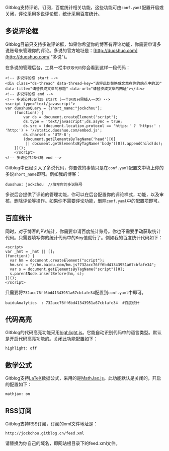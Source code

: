 <!--
author: jockchou
date: 2015-07-30
title: GitBlog评论，订阅，统计等功能
tags: GitBlog
category: GitBlog
status: publish
summary: Gitblog支持评论，订阅，百度统计相关功能，这些功能可由conf.yaml配置开启或关闭，评论采用多说评论框，统计采用百度统计。
-->

Gitblog支持评论，订阅，百度统计相关功能，这些功能可由`conf.yaml`配置开启或关闭，评论采用多说评论框，统计采用百度统计。


## 多说评论框 ##

Gitblog目前只支持多说评论框，如果你希望你的博客有评论功能，你需要申请多说账号来管理你的评论。多说的官方地址是：[http://duoshuo.com](http://duoshuo.com/ "多说")。

在多说的管理后台，工具一栏中`获取代码`你会看到这样一段代码：

```
<!-- 多说评论框 start -->
<div class="ds-thread" data-thread-key="请将此处替换成文章在你的站点中的ID" data-title="请替换成文章的标题" data-url="请替换成文章的网址"></div>
<!-- 多说评论框 end -->
<!-- 多说公共JS代码 start (一个网页只需插入一次) -->
<script type="text/javascript">
var duoshuoQuery = {short_name:"jockchou"};
	(function() {
		var ds = document.createElement('script');
		ds.type = 'text/javascript';ds.async = true;
		ds.src = (document.location.protocol == 'https:' ? 'https:' : 'http:') + '//static.duoshuo.com/embed.js';
		ds.charset = 'UTF-8';
		(document.getElementsByTagName('head')[0] 
		 || document.getElementsByTagName('body')[0]).appendChild(ds);
	})();
	</script>
<!-- 多说公共JS代码 end -->

```
Gitblog中已经引入了多说代码，你要做的事情只是在`conf.yaml`配置文中填上你的多说`short_name`即可。例如我的博客：

```
duoshuo: jockchou  //填写你的多说账号
```

多说后台提供了评论的管理功能，你可以在后台配置你的评论样式，功能，以及审核，删除评论等操作。如果你不需要评论功能，删除`conf.yaml`中的配置项即可。

## 百度统计 ##

同时，对于博客的PV统计，你需要申请百度统计账号。你也不需要手动获取统计代码。只需要填写你的统计代码中的Key值就行了。例如我的百度统计代码如下：
```
<script>
var _hmt = _hmt || [];
(function() {
  var hm = document.createElement("script");
  hm.src = "//hm.baidu.com/hm.js?732acc76ff6bd41343951a67cbfafe34";
  var s = document.getElementsByTagName("script")[0]; 
  s.parentNode.insertBefore(hm, s);
})();
</script>

```
只需要将`732acc76ff6bd41343951a67cbfafe34`配置到`conf.yaml`中即可。

```
baiduAnalytics  : 732acc76ff6bd41343951a67cbfafe34  #百度统计
```

## 代码高亮 ##

Gitblog的代码高亮功能采用[highlight.js](https://highlightjs.org/)。它能自动识别代码中的语言类型。默认是开启代码高亮功能的。关闭此功能配置如下：

```
highlight: off
```

## 数学公式 ##

Gitblog支持[LaTeX](https://en.wikipedia.org/wiki/LaTeX)数据公式，采用的是[MathJax.js](http://www.mathjax.org/)。此功能默认是关闭的，开启的配置如下：

```
mathjax: on
```

## RSS订阅 ##

Gitblog支持RSS订阅，订阅的xml文件地址是：

```
http://jockchou.gitblog.cn/feed.xml
```

请替换为你自己的域名，即网站根目录下的feed.xml文件。